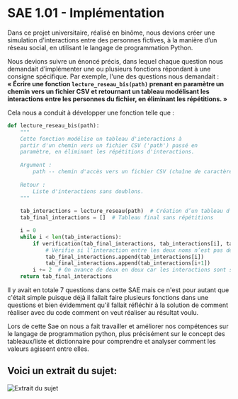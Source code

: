 # SAE 1.01 - Implémentation

Dans ce projet universitaire, réalisé en binôme, nous devions créer une simulation d'interactions entre des personnes fictives, à la manière d’un réseau social, en utilisant le langage de programmation Python.  

Nous devions suivre un énoncé précis, dans lequel chaque question nous demandait d’implémenter une ou plusieurs fonctions répondant à une consigne spécifique. Par exemple, l'une des questions nous demandait :  
**« Écrire une fonction `lecture_reseau_bis(path)` prenant en paramètre un chemin vers un fichier CSV et retournant un tableau modélisant les interactions entre les personnes du fichier, en éliminant les répétitions. »**

Cela nous a conduit à développer une fonction telle que :

```python
def lecture_reseau_bis(path):
    """
    Cette fonction modélise un tableau d'interactions à
    partir d'un chemin vers un fichier CSV ('path') passé en
    paramètre, en éliminant les répétitions d'interactions.
    
    Argument :
        path -- chemin d'accès vers un fichier CSV (chaîne de caractères)
        
    Retour :
        Liste d'interactions sans doublons.
    """
    
    tab_interactions = lecture_reseau(path)  # Création d’un tableau d’interactions, possiblement avec des doublons
    tab_final_interactions = []  # Tableau final sans répétitions

    i = 0
    while i < len(tab_interactions):
        if verification(tab_final_interactions, tab_interactions[i], tab_interactions[i+1]):
            # Vérifie si l’interaction entre les deux noms n’est pas déjà dans le tableau final
            tab_final_interactions.append(tab_interactions[i])
            tab_final_interactions.append(tab_interactions[i+1])
        i += 2  # On avance de deux en deux car les interactions sont sous forme de paires
    return tab_final_interactions
```
Il y avait en totale 7 questions dans cette SAE mais ce n'est pour autant que c'était simple puisque déjà il fallait faire plusieurs fonctions dans une questions et bien évidemment qu'il fallait réfléchir à la solution de comment réaliser avec du code comment on veut réaliser au résultat voulu.

Lors de cette Sae on nous a fait travailler et améliorer nos compétences sur le langage de programmation python, plus précisément sur le concept des tableaux/liste et dictionnaire pour comprendre et analyser comment les valeurs agissent entre elles.

## Voici un extrait du sujet:

![Extrait du sujet](https://imgur.com/F88F2Kb.png)
